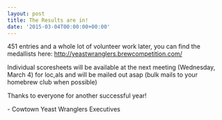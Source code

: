 ```yaml
---
layout: post
title: The Results are in!
date: '2015-03-04T00:00:00+00:00'
---
```

<p>451 entries and a whole lot of volunteer work later&#44; you can find the medallists here:&nbsp;<a href="http://yeastwranglers.brewcompetition.com/">http://yeastwranglers.brewcompetition.com/</a>&nbsp;</p><p>Individual scoresheets will be available at the next meeting (Wednesday&#44; March 4) for loc&#44;als and will be mailed out asap (bulk mails to your homebrew club when possible)</p><p>Thanks to everyone for another successful year!</p><p>- Cowtown Yeast Wranglers Executives</p>
